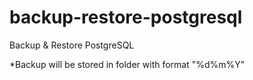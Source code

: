 # backup-restore-postgresql
Backup &amp; Restore PostgreSQL

*Backup will be stored in folder with format "%d%m%Y"
